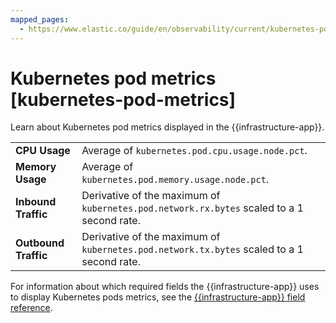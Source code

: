 ```yaml
---
mapped_pages:
  - https://www.elastic.co/guide/en/observability/current/kubernetes-pod-metrics.html
---
```


# Kubernetes pod metrics [kubernetes-pod-metrics]

Learn about Kubernetes pod metrics displayed in the {{infrastructure-app}}.

|     |     |
| --- | --- |
| **CPU Usage** | Average of `kubernetes.pod.cpu.usage.node.pct`. |
| **Memory Usage** | Average of `kubernetes.pod.memory.usage.node.pct`. |
| **Inbound Traffic** | Derivative of the maximum of `kubernetes.pod.network.rx.bytes` scaled to a 1 second rate. |
| **Outbound Traffic** | Derivative of the maximum of `kubernetes.pod.network.tx.bytes` scaled to a 1 second rate. |

For information about which required fields the {{infrastructure-app}} uses to display Kubernetes pods metrics, see the [{{infrastructure-app}} field reference](https://www.elastic.co/guide/en/observability/current/metrics-app-fields.html).

